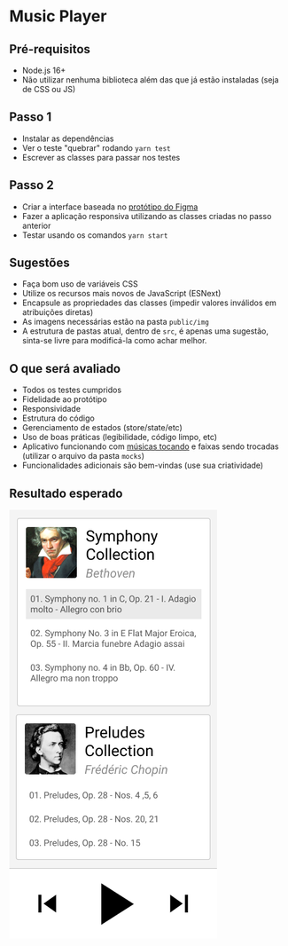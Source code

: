 # Music Player

## Pré-requisitos

- Node.js 16+
- Não utilizar nenhuma biblioteca além das que já estão instaladas (seja de CSS ou JS)

## Passo 1

- Instalar as dependências
- Ver o teste "quebrar" rodando `yarn test`
- Escrever as classes para passar nos testes

## Passo 2

- Criar a interface baseada no [protótipo do Figma](https://www.figma.com/file/V2LUvZCm5AW92nCjtCcM8A/Music-Player)
- Fazer a aplicação responsiva utilizando as classes criadas no passo anterior
- Testar usando os comandos `yarn start`

## Sugestões

- Faça bom uso de variáveis CSS
- Utilize os recursos mais novos de JavaScript (ESNext)
- Encapsule as propriedades das classes (impedir valores inválidos em atribuições diretas)
- As imagens necessárias estão na pasta `public/img`
- A estrutura de pastas atual, dentro de `src`, é apenas uma sugestão, sinta-se livre para modificá-la como achar melhor.

## O que será avaliado

- Todos os testes cumpridos
- Fidelidade ao protótipo
- Responsividade
- Estrutura do código
- Gerenciamento de estados (store/state/etc)
- Uso de boas práticas (legibilidade, código limpo, etc)
- Aplicativo funcionando com [músicas tocando](https://developer.mozilla.org/en-US/docs/Web/API/HTMLAudioElement) e faixas sendo trocadas (utilizar o arquivo da pasta `mocks`)
- Funcionalidades adicionais são bem-vindas (use sua criatividade)

## Resultado esperado

![Player](./player.png)
